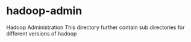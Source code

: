 # hadoop-admin
Hadoop Administration
This directory further contain sub directories for different versions of hadoop
